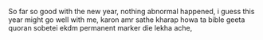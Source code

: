 So far so good with the new year, nothing abnormal happened, i guess this year might go well with me, karon amr sathe kharap howa ta bible geeta quoran sobetei ekdm permanent marker die lekha ache,
